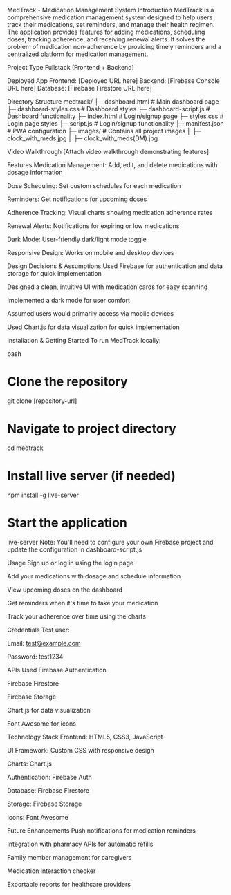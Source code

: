 MedTrack - Medication Management System
Introduction
MedTrack is a comprehensive medication management system designed to help users track their medications, set reminders, and manage their health regimen. The application provides features for adding medications, scheduling doses, tracking adherence, and receiving renewal alerts. It solves the problem of medication non-adherence by providing timely reminders and a centralized platform for medication management.

Project Type
Fullstack (Frontend + Backend)

Deployed App
Frontend: [Deployed URL here]
Backend: [Firebase Console URL here]
Database: [Firebase Firestore URL here]

Directory Structure
medtrack/
├─ dashboard.html # Main dashboard page
├─ dashboard-styles.css # Dashboard styles
├─ dashboard-script.js # Dashboard functionality
├─ index.html # Login/signup page
├─ styles.css # Login page styles
├─ script.js # Login/signup functionality
├─ manifest.json # PWA configuration
├─ images/ # Contains all project images
│ ├─ clock_with_meds.jpg
│ ├─ clock_with_meds(DM).jpg

Video Walkthrough
[Attach video walkthrough demonstrating features]

Features
Medication Management: Add, edit, and delete medications with dosage information

Dose Scheduling: Set custom schedules for each medication

Reminders: Get notifications for upcoming doses

Adherence Tracking: Visual charts showing medication adherence rates

Renewal Alerts: Notifications for expiring or low medications

Dark Mode: User-friendly dark/light mode toggle

Responsive Design: Works on mobile and desktop devices

Design Decisions & Assumptions
Used Firebase for authentication and data storage for quick implementation

Designed a clean, intuitive UI with medication cards for easy scanning

Implemented a dark mode for user comfort

Assumed users would primarily access via mobile devices

Used Chart.js for data visualization for quick implementation

Installation & Getting Started
To run MedTrack locally:

bash
# Clone the repository
git clone [repository-url]

# Navigate to project directory
cd medtrack

# Install live server (if needed)
npm install -g live-server

# Start the application
live-server
Note: You'll need to configure your own Firebase project and update the configuration in dashboard-script.js

Usage
Sign up or log in using the login page

Add your medications with dosage and schedule information

View upcoming doses on the dashboard

Get reminders when it's time to take your medication

Track your adherence over time using the charts

Credentials
Test user:

Email: test@example.com

Password: test1234

APIs Used
Firebase Authentication

Firebase Firestore

Firebase Storage

Chart.js for data visualization

Font Awesome for icons

Technology Stack
Frontend: HTML5, CSS3, JavaScript

UI Framework: Custom CSS with responsive design

Charts: Chart.js

Authentication: Firebase Auth

Database: Firebase Firestore

Storage: Firebase Storage

Icons: Font Awesome

Future Enhancements
Push notifications for medication reminders

Integration with pharmacy APIs for automatic refills

Family member management for caregivers

Medication interaction checker

Exportable reports for healthcare providers
